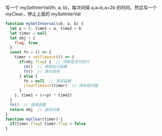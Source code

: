 写一个 mySetInterVal(fn, a, b)，每次间隔 a,a+b,a+2b 的时间，然后写一个 myClear，停止上面的 mySetInterVal 

```javascript
function mySetInterval(cb, a, b) {
  let p = 0, time1 = a, time2 = b
  let timer = null
  let obj = {
    flag: true
  }
  const fn = () => {
    timer = setTimeout(() => {
      if(obj.flag) {  // 判断是否可执行
        cb()  // 调用执行函数
        fn()  // 递归调用
      } else {
        fn = null  // 清空函数
        clearTimeout(timer)  // 清除延时器
      }
    }, time1 + (++p) * time2)
  }
  fn()  // 调用函数
  return obj  // 返回对象
}
function myClear(timer) {
  if(timer.flag) timer.flag = false
}
```

